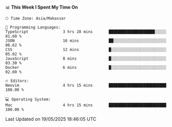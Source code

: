 <!--START_SECTION:waka-->
📊 **This Week I Spent My Time On** 

```text
🕑︎ Time Zone: Asia/Makassar

💬 Programming Languages: 
TypeScript               3 hrs 28 mins       ████████████████████░░░░░   81.60 % 
JSON                     16 mins             ██░░░░░░░░░░░░░░░░░░░░░░░   06.62 % 
CSS                      12 mins             █░░░░░░░░░░░░░░░░░░░░░░░░   05.02 % 
JavaScript               8 mins              █░░░░░░░░░░░░░░░░░░░░░░░░   03.30 % 
Docker                   6 mins              █░░░░░░░░░░░░░░░░░░░░░░░░   02.60 % 

🔥 Editors: 
Neovim                   4 hrs 15 mins       █████████████████████████   100.00 % 

💻 Operating System: 
Mac                      4 hrs 15 mins       █████████████████████████   100.00 % 
```


 Last Updated on 19/05/2025 18:46:05 UTC
<!--END_SECTION:waka-->
